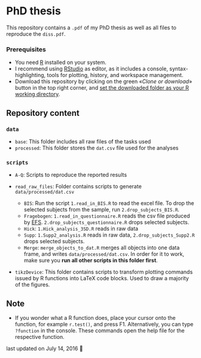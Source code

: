 PhD thesis
================

This repository contains a `.pdf` of my PhD thesis as well as all files to reproduce the `diss.pdf`.

### Prerequisites

-   You need [R](https://cran.r-project.org) installed on your system.
-   I recommend using [RStudio](https://www.rstudio.com/products/rstudio/download/) as editor, as it includes a console, syntax-highlighting, tools for plotting, history, and workspace management.
-   Download this repository by clicking on the green «*Clone or download*» button in the top right corner, and [set the downloaded folder as your R working directory](http://rfunction.com/archives/1001).

Repository content
------------------

### `data`

-   `base`: This folder includes all raw files of the tasks used
-   `processed`: This folder stores the `dat.csv` file used for the analyses

### `scripts`

-   `A-Q`: Scripts to reproduce the reported results

-   `read_raw_files`: Folder contains scripts to generate `data/processed/dat.csv`
    -   `BIS`: Run the script `1.read_in_BIS.R` to read the excel file. To drop the selected subjects from the sample, run `2.drop_subjects_BIS.R`.
    -   `Fragebogen`: `1.read_in_questionnaire.R` reads the csv file produced by [EFS](http://www.unipark.de/www/front.php). `2.drop_subjects_questionnaire.R` drops selected subjects.
    -   `Hick`: `1.Hick_analysis_3SD.R` reads in raw data
    -   `Supp`: `1.Supp2_analysis.R` reads in raw data, `2.drop_subjects_Supp2.R` drops selected subjects.
    -   `Merge`: `merge_objects_to_dat.R` merges all objects into one data frame, and writes `data/processed/dat.csv`. In order for it to work, make sure you **run all other scripts in this folder first**.
-   `tikzDevice`: This folder contains scripts to transform plotting commands issued by R functions into LaTeX code blocks. Used to draw a majority of the figures.

Note
----

-   If you wonder what a R function does, place your cursor onto the function, for example `r.test()`, and press F1. Alternatively, you can type `?function` in the console. These commands open the help file for the respective function.

last updated on July 14, 2016 :tada:
